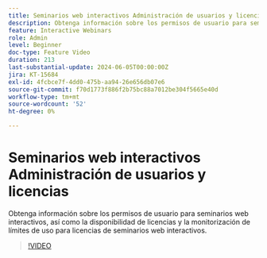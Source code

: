 ```yaml
---
title: Seminarios web interactivos Administración de usuarios y licencias
description: Obtenga información sobre los permisos de usuario para seminarios web interactivos, así como la disponibilidad de licencias y la monitorización de límites de uso para licencias de seminarios web interactivos.
feature: Interactive Webinars
role: Admin
level: Beginner
doc-type: Feature Video
duration: 213
last-substantial-update: 2024-06-05T00:00:00Z
jira: KT-15684
exl-id: 4fcbce7f-4dd0-475b-aa94-26e656db07e6
source-git-commit: f70d1773f886f2b75bc88a7012be304f5665e40d
workflow-type: tm+mt
source-wordcount: '52'
ht-degree: 0%

---
```


# Seminarios web interactivos Administración de usuarios y licencias

Obtenga información sobre los permisos de usuario para seminarios web interactivos, así como la disponibilidad de licencias y la monitorización de límites de uso para licencias de seminarios web interactivos.

>[!VIDEO](https://video.tv.adobe.com/v/3429635/?learn=on)
